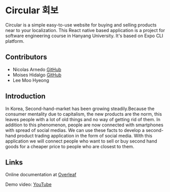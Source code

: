 # Circular 회보
Circular is a simple easy-to-use website for buying and selling products near to your localization.
This React native based application is a project for software engineering course in Hanyang University.
It's based on Expo CLI platform.

## Contributors
- Nicolas Arnedo [GitHub](https://github.com/navillanueva)
- Moises Hidalgo [GitHub](https://github.com/hidalz)
- Lee Moo Hyeong 

## Introduction

In Korea, Second-hand-market has been growing steadily.Because the consumer mentality due to capitalism, the new products are the norm, this leaves people with a lot of old things and no way of getting rid of them. In addition to this phenomenon, people are now connected with smartphones with spread of social medias. We can use these facts to develop a second-hand product trading application in the form of social media. With this application we will connect people who want to sell or buy second hand goods for a cheaper price to people who are closest to them.

## Links

Online documentation at [Overleaf](https://www.overleaf.com/read/hdgxsbtvdbvc)

Demo video: [YouTube](https://youtu.be/YaJj5phwxrU)
